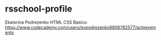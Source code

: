 # rsschool-profile


Ekaterina Podrezenko
HTML CSS Basics: https://www.codecademy.com/users/evpodrezenko9806782577/achievements